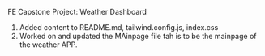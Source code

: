 FE Capstone Project: Weather Dashboard

1. Added content to README.md, tailwind.config.js, index.css
2. Worked on and updated the MAinpage file tah is to be the mainpage of the weather APP.
